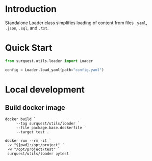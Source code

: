 # Introduction

Standalone Loader class simplifies loading of content from files `.yaml`, `.json`, `.sql`, and `.txt`.


# Quick Start

```python
from surquest.utils.loader import Loader

config = Loader.load_yaml(path="config.yaml")
```

# Local development

## Build docker image

```
docker build `
     --tag surquest/utils/loader `
     --file package.base.dockerfile `
     --target test .
     
docker run --rm -it `
 -v "${pwd}:/opt/project" `
 -w "/opt/project/test" `
 surquest/utils/loader pytest
```

```